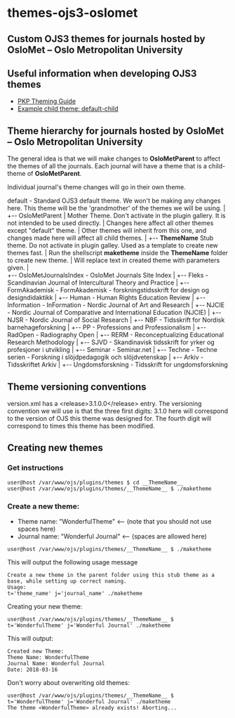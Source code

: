 # themes-ojs3-oslomet

## Custom OJS3 themes for journals hosted by OsloMet – Oslo Metropolitan University

## Useful information when developing OJS3 themes
- [PKP Theming Guide](https://pkp.gitbooks.io/pkp-theming-guide/content/en/ "Gitbook that details development of OJS3 and OMP3 themes")
- [Example child theme: default-child](https://github.com/NateWr/default-child "default-child source on github")

## Theme hierarchy for journals hosted by OsloMet – Oslo Metropolitan University

The general idea is that we will make changes to **OsloMetParent** to affect the themes of all the journals.
Each journal will have a theme that is a child-theme of **OsloMetParent**.

Individual journal's theme changes will go in their own theme.

default - Standard OJS3 default theme. We won't be making any changes here. This theme will be the 'grandmother' of the themes we will be using.
  |
  +--  OsloMetParent 
         |      Mother Theme. Don't activate in the plugin gallery. It is not intended to be used directly.
         |      Changes here affect all other themes except "default" theme.
         |      Other themes will inherit from this one, and changes made here will affect all child themes.
         |
         +--  __ThemeName__  Stub theme. Do not activate in plugin galley. Used as a template to create new themes fast.
         |                   Run the shellscript **maketheme** inside the __ThemeName__ folder to create new theme. 
         |                   Will replace text in created theme with parameters given.
         |                     
         +--  OsloMetJournalsIndex - OsloMet Journals Site Index
         |
         +--  Fleks - Scandinavian Journal of Intercultural Theory and Practice
         |
         +--  FormAkademisk - FormAkademisk - forskningstidsskrift for design og designdidaktikk
         |
         +--  Human - Human Rights Education Review
         |
         +--  Information - InFormation - Nordic Journal of Art and Research
         |
         +--  NJCIE - Nordic Journal of Comparative and International Education (NJCIE)
         |
         +--  NJSR - Nordic Journal of Social Research
         |
         +--  NBF - Tidsskrift for Nordisk barnehageforskning
         |
         +--  PP - Professions and Professionalism
         |
         +--  RadOpen - Radiography Open
         |
         +--  RERM - Reconceptualizing Educational Research Methodology
         |
         +--  SJVD - Skandinavisk tidsskrift for yrker og profesjoner i utvikling
         |
         +--  Seminar - Seminar.net
         |
         +--  Techne - Techne serien - Forskning i slöjdpedagogik och slöjdvetenskap
         |
         +--  Arkiv - Tidsskriftet Arkiv
         |
         +--  Ungdomsforskning - Tidsskrift for ungdomsforskning

## Theme versioning conventions
version.xml has a &lt;release>3.1.0.0&lt;/release> entry. 
The versioning convention we will use is that the three first digits: 3.1.0 here will correspond to the version of OJS this theme was designed for.
The fourth digit will correspond to times this theme has been modified.

## Creating new themes

### Get instructions
```
user@host /var/www/ojs/plugins/themes $ cd __ThemeName__
user@host /var/www/ojs/plugins/themes/__ThemeName__ $ ./maketheme
```

### Create a new theme:
- Theme name: "WonderfulTheme" <-- (note that you should not use spaces here)
- Journal name: "Wonderful Journal" <-- (spaces are allowed here)

```
user@host /var/www/ojs/plugins/themes/__ThemeName__ $ ./maketheme
```

This will output the following usage message

```
Create a new theme in the parent folder using this stub theme as a base, while setting up correct naming.
Usage:
t='theme_name' j='journal_name' ./maketheme
```
Creating your new theme:

```
user@host /var/www/ojs/plugins/themes/__ThemeName__ $ t='WonderfulTheme' j='Wonderful Journal' ./maketheme
```

This will output:

```
Created new Theme:
Theme Name: WonderfulTheme
Journal Name: Wonderful Journal
Date: 2018-03-16
```

Don't worry about overwriting old themes:

```
user@host /var/www/ojs/plugins/themes/__ThemeName__ $ t='WonderfulTheme' j='Wonderful Journal' ./maketheme
The theme «WonderfulTheme» already exists! Aborting...
```
